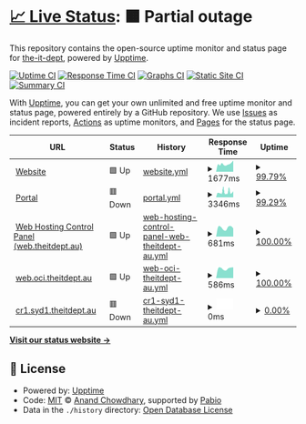 # [📈 Live Status](https://status.theitdept.au): <!--live status--> **🟧 Partial outage**

This repository contains the open-source uptime monitor and status page for [the-it-dept](https://status.theitdept.au), powered by [Upptime](https://github.com/upptime/upptime).

[![Uptime CI](https://github.com/the-it-dept/status.theitdept.au/workflows/Uptime%20CI/badge.svg)](https://github.com/the-it-dept/status.theitdept.au/actions?query=workflow%3A%22Uptime+CI%22)
[![Response Time CI](https://github.com/the-it-dept/status.theitdept.au/workflows/Response%20Time%20CI/badge.svg)](https://github.com/the-it-dept/status.theitdept.au/actions?query=workflow%3A%22Response+Time+CI%22)
[![Graphs CI](https://github.com/the-it-dept/status.theitdept.au/workflows/Graphs%20CI/badge.svg)](https://github.com/the-it-dept/status.theitdept.au/actions?query=workflow%3A%22Graphs+CI%22)
[![Static Site CI](https://github.com/the-it-dept/status.theitdept.au/workflows/Static%20Site%20CI/badge.svg)](https://github.com/the-it-dept/status.theitdept.au/actions?query=workflow%3A%22Static+Site+CI%22)
[![Summary CI](https://github.com/the-it-dept/status.theitdept.au/workflows/Summary%20CI/badge.svg)](https://github.com/the-it-dept/status.theitdept.au/actions?query=workflow%3A%22Summary+CI%22)

With [Upptime](https://upptime.js.org), you can get your own unlimited and free uptime monitor and status page, powered entirely by a GitHub repository. We use [Issues](https://github.com/the-it-dept/status.theitdept.au/issues) as incident reports, [Actions](https://github.com/the-it-dept/status.theitdept.au/actions) as uptime monitors, and [Pages](https://status.theitdept.au) for the status page.

<!--start: status pages-->
<!-- This summary is generated by Upptime (https://github.com/upptime/upptime) -->
<!-- Do not edit this manually, your changes will be overwritten -->
<!-- prettier-ignore -->
| URL | Status | History | Response Time | Uptime |
| --- | ------ | ------- | ------------- | ------ |
| <img alt="" src="https://icons.duckduckgo.com/ip3/theitdept.au.ico" height="13"> [Website](https://theitdept.au) | 🟩 Up | [website.yml](https://github.com/The-IT-Dept/status.theitdept.au/commits/HEAD/history/website.yml) | <details><summary><img alt="Response time graph" src="./graphs/website/response-time-week.png" height="20"> 1677ms</summary><br><a href="https://status.theitdept.au/history/website"><img alt="Response time 2359" src="https://img.shields.io/endpoint?url=https%3A%2F%2Fraw.githubusercontent.com%2FThe-IT-Dept%2Fstatus.theitdept.au%2FHEAD%2Fapi%2Fwebsite%2Fresponse-time.json"></a><br><a href="https://status.theitdept.au/history/website"><img alt="24-hour response time 2441" src="https://img.shields.io/endpoint?url=https%3A%2F%2Fraw.githubusercontent.com%2FThe-IT-Dept%2Fstatus.theitdept.au%2FHEAD%2Fapi%2Fwebsite%2Fresponse-time-day.json"></a><br><a href="https://status.theitdept.au/history/website"><img alt="7-day response time 1677" src="https://img.shields.io/endpoint?url=https%3A%2F%2Fraw.githubusercontent.com%2FThe-IT-Dept%2Fstatus.theitdept.au%2FHEAD%2Fapi%2Fwebsite%2Fresponse-time-week.json"></a><br><a href="https://status.theitdept.au/history/website"><img alt="30-day response time 2359" src="https://img.shields.io/endpoint?url=https%3A%2F%2Fraw.githubusercontent.com%2FThe-IT-Dept%2Fstatus.theitdept.au%2FHEAD%2Fapi%2Fwebsite%2Fresponse-time-month.json"></a><br><a href="https://status.theitdept.au/history/website"><img alt="1-year response time 2359" src="https://img.shields.io/endpoint?url=https%3A%2F%2Fraw.githubusercontent.com%2FThe-IT-Dept%2Fstatus.theitdept.au%2FHEAD%2Fapi%2Fwebsite%2Fresponse-time-year.json"></a></details> | <details><summary><a href="https://status.theitdept.au/history/website">99.79%</a></summary><a href="https://status.theitdept.au/history/website"><img alt="All-time uptime 99.54%" src="https://img.shields.io/endpoint?url=https%3A%2F%2Fraw.githubusercontent.com%2FThe-IT-Dept%2Fstatus.theitdept.au%2FHEAD%2Fapi%2Fwebsite%2Fuptime.json"></a><br><a href="https://status.theitdept.au/history/website"><img alt="24-hour uptime 100.00%" src="https://img.shields.io/endpoint?url=https%3A%2F%2Fraw.githubusercontent.com%2FThe-IT-Dept%2Fstatus.theitdept.au%2FHEAD%2Fapi%2Fwebsite%2Fuptime-day.json"></a><br><a href="https://status.theitdept.au/history/website"><img alt="7-day uptime 99.79%" src="https://img.shields.io/endpoint?url=https%3A%2F%2Fraw.githubusercontent.com%2FThe-IT-Dept%2Fstatus.theitdept.au%2FHEAD%2Fapi%2Fwebsite%2Fuptime-week.json"></a><br><a href="https://status.theitdept.au/history/website"><img alt="30-day uptime 99.54%" src="https://img.shields.io/endpoint?url=https%3A%2F%2Fraw.githubusercontent.com%2FThe-IT-Dept%2Fstatus.theitdept.au%2FHEAD%2Fapi%2Fwebsite%2Fuptime-month.json"></a><br><a href="https://status.theitdept.au/history/website"><img alt="1-year uptime 99.54%" src="https://img.shields.io/endpoint?url=https%3A%2F%2Fraw.githubusercontent.com%2FThe-IT-Dept%2Fstatus.theitdept.au%2FHEAD%2Fapi%2Fwebsite%2Fuptime-year.json"></a></details>
| <img alt="" src="https://icons.duckduckgo.com/ip3/portal.theitdept.au.ico" height="13"> [Portal](https://portal.theitdept.au) | 🟥 Down | [portal.yml](https://github.com/The-IT-Dept/status.theitdept.au/commits/HEAD/history/portal.yml) | <details><summary><img alt="Response time graph" src="./graphs/portal/response-time-week.png" height="20"> 3346ms</summary><br><a href="https://status.theitdept.au/history/portal"><img alt="Response time 3339" src="https://img.shields.io/endpoint?url=https%3A%2F%2Fraw.githubusercontent.com%2FThe-IT-Dept%2Fstatus.theitdept.au%2FHEAD%2Fapi%2Fportal%2Fresponse-time.json"></a><br><a href="https://status.theitdept.au/history/portal"><img alt="24-hour response time 5201" src="https://img.shields.io/endpoint?url=https%3A%2F%2Fraw.githubusercontent.com%2FThe-IT-Dept%2Fstatus.theitdept.au%2FHEAD%2Fapi%2Fportal%2Fresponse-time-day.json"></a><br><a href="https://status.theitdept.au/history/portal"><img alt="7-day response time 3346" src="https://img.shields.io/endpoint?url=https%3A%2F%2Fraw.githubusercontent.com%2FThe-IT-Dept%2Fstatus.theitdept.au%2FHEAD%2Fapi%2Fportal%2Fresponse-time-week.json"></a><br><a href="https://status.theitdept.au/history/portal"><img alt="30-day response time 3339" src="https://img.shields.io/endpoint?url=https%3A%2F%2Fraw.githubusercontent.com%2FThe-IT-Dept%2Fstatus.theitdept.au%2FHEAD%2Fapi%2Fportal%2Fresponse-time-month.json"></a><br><a href="https://status.theitdept.au/history/portal"><img alt="1-year response time 3339" src="https://img.shields.io/endpoint?url=https%3A%2F%2Fraw.githubusercontent.com%2FThe-IT-Dept%2Fstatus.theitdept.au%2FHEAD%2Fapi%2Fportal%2Fresponse-time-year.json"></a></details> | <details><summary><a href="https://status.theitdept.au/history/portal">99.29%</a></summary><a href="https://status.theitdept.au/history/portal"><img alt="All-time uptime 99.02%" src="https://img.shields.io/endpoint?url=https%3A%2F%2Fraw.githubusercontent.com%2FThe-IT-Dept%2Fstatus.theitdept.au%2FHEAD%2Fapi%2Fportal%2Fuptime.json"></a><br><a href="https://status.theitdept.au/history/portal"><img alt="24-hour uptime 99.91%" src="https://img.shields.io/endpoint?url=https%3A%2F%2Fraw.githubusercontent.com%2FThe-IT-Dept%2Fstatus.theitdept.au%2FHEAD%2Fapi%2Fportal%2Fuptime-day.json"></a><br><a href="https://status.theitdept.au/history/portal"><img alt="7-day uptime 99.29%" src="https://img.shields.io/endpoint?url=https%3A%2F%2Fraw.githubusercontent.com%2FThe-IT-Dept%2Fstatus.theitdept.au%2FHEAD%2Fapi%2Fportal%2Fuptime-week.json"></a><br><a href="https://status.theitdept.au/history/portal"><img alt="30-day uptime 99.02%" src="https://img.shields.io/endpoint?url=https%3A%2F%2Fraw.githubusercontent.com%2FThe-IT-Dept%2Fstatus.theitdept.au%2FHEAD%2Fapi%2Fportal%2Fuptime-month.json"></a><br><a href="https://status.theitdept.au/history/portal"><img alt="1-year uptime 99.02%" src="https://img.shields.io/endpoint?url=https%3A%2F%2Fraw.githubusercontent.com%2FThe-IT-Dept%2Fstatus.theitdept.au%2FHEAD%2Fapi%2Fportal%2Fuptime-year.json"></a></details>
| <img alt="" src="https://icons.duckduckgo.com/ip3/web.theitdept.au.ico" height="13"> [Web Hosting Control Panel (web.theitdept.au)](https://web.theitdept.au) | 🟩 Up | [web-hosting-control-panel-web-theitdept-au.yml](https://github.com/The-IT-Dept/status.theitdept.au/commits/HEAD/history/web-hosting-control-panel-web-theitdept-au.yml) | <details><summary><img alt="Response time graph" src="./graphs/web-hosting-control-panel-web-theitdept-au/response-time-week.png" height="20"> 681ms</summary><br><a href="https://status.theitdept.au/history/web-hosting-control-panel-web-theitdept-au"><img alt="Response time 662" src="https://img.shields.io/endpoint?url=https%3A%2F%2Fraw.githubusercontent.com%2FThe-IT-Dept%2Fstatus.theitdept.au%2FHEAD%2Fapi%2Fweb-hosting-control-panel-web-theitdept-au%2Fresponse-time.json"></a><br><a href="https://status.theitdept.au/history/web-hosting-control-panel-web-theitdept-au"><img alt="24-hour response time 637" src="https://img.shields.io/endpoint?url=https%3A%2F%2Fraw.githubusercontent.com%2FThe-IT-Dept%2Fstatus.theitdept.au%2FHEAD%2Fapi%2Fweb-hosting-control-panel-web-theitdept-au%2Fresponse-time-day.json"></a><br><a href="https://status.theitdept.au/history/web-hosting-control-panel-web-theitdept-au"><img alt="7-day response time 681" src="https://img.shields.io/endpoint?url=https%3A%2F%2Fraw.githubusercontent.com%2FThe-IT-Dept%2Fstatus.theitdept.au%2FHEAD%2Fapi%2Fweb-hosting-control-panel-web-theitdept-au%2Fresponse-time-week.json"></a><br><a href="https://status.theitdept.au/history/web-hosting-control-panel-web-theitdept-au"><img alt="30-day response time 662" src="https://img.shields.io/endpoint?url=https%3A%2F%2Fraw.githubusercontent.com%2FThe-IT-Dept%2Fstatus.theitdept.au%2FHEAD%2Fapi%2Fweb-hosting-control-panel-web-theitdept-au%2Fresponse-time-month.json"></a><br><a href="https://status.theitdept.au/history/web-hosting-control-panel-web-theitdept-au"><img alt="1-year response time 662" src="https://img.shields.io/endpoint?url=https%3A%2F%2Fraw.githubusercontent.com%2FThe-IT-Dept%2Fstatus.theitdept.au%2FHEAD%2Fapi%2Fweb-hosting-control-panel-web-theitdept-au%2Fresponse-time-year.json"></a></details> | <details><summary><a href="https://status.theitdept.au/history/web-hosting-control-panel-web-theitdept-au">100.00%</a></summary><a href="https://status.theitdept.au/history/web-hosting-control-panel-web-theitdept-au"><img alt="All-time uptime 99.59%" src="https://img.shields.io/endpoint?url=https%3A%2F%2Fraw.githubusercontent.com%2FThe-IT-Dept%2Fstatus.theitdept.au%2FHEAD%2Fapi%2Fweb-hosting-control-panel-web-theitdept-au%2Fuptime.json"></a><br><a href="https://status.theitdept.au/history/web-hosting-control-panel-web-theitdept-au"><img alt="24-hour uptime 100.00%" src="https://img.shields.io/endpoint?url=https%3A%2F%2Fraw.githubusercontent.com%2FThe-IT-Dept%2Fstatus.theitdept.au%2FHEAD%2Fapi%2Fweb-hosting-control-panel-web-theitdept-au%2Fuptime-day.json"></a><br><a href="https://status.theitdept.au/history/web-hosting-control-panel-web-theitdept-au"><img alt="7-day uptime 100.00%" src="https://img.shields.io/endpoint?url=https%3A%2F%2Fraw.githubusercontent.com%2FThe-IT-Dept%2Fstatus.theitdept.au%2FHEAD%2Fapi%2Fweb-hosting-control-panel-web-theitdept-au%2Fuptime-week.json"></a><br><a href="https://status.theitdept.au/history/web-hosting-control-panel-web-theitdept-au"><img alt="30-day uptime 99.59%" src="https://img.shields.io/endpoint?url=https%3A%2F%2Fraw.githubusercontent.com%2FThe-IT-Dept%2Fstatus.theitdept.au%2FHEAD%2Fapi%2Fweb-hosting-control-panel-web-theitdept-au%2Fuptime-month.json"></a><br><a href="https://status.theitdept.au/history/web-hosting-control-panel-web-theitdept-au"><img alt="1-year uptime 99.59%" src="https://img.shields.io/endpoint?url=https%3A%2F%2Fraw.githubusercontent.com%2FThe-IT-Dept%2Fstatus.theitdept.au%2FHEAD%2Fapi%2Fweb-hosting-control-panel-web-theitdept-au%2Fuptime-year.json"></a></details>
| <img alt="" src="https://icons.duckduckgo.com/ip3/web.oci.theitdept.au.ico" height="13"> [web.oci.theitdept.au](https://web.oci.theitdept.au) | 🟩 Up | [web-oci-theitdept-au.yml](https://github.com/The-IT-Dept/status.theitdept.au/commits/HEAD/history/web-oci-theitdept-au.yml) | <details><summary><img alt="Response time graph" src="./graphs/web-oci-theitdept-au/response-time-week.png" height="20"> 586ms</summary><br><a href="https://status.theitdept.au/history/web-oci-theitdept-au"><img alt="Response time 579" src="https://img.shields.io/endpoint?url=https%3A%2F%2Fraw.githubusercontent.com%2FThe-IT-Dept%2Fstatus.theitdept.au%2FHEAD%2Fapi%2Fweb-oci-theitdept-au%2Fresponse-time.json"></a><br><a href="https://status.theitdept.au/history/web-oci-theitdept-au"><img alt="24-hour response time 657" src="https://img.shields.io/endpoint?url=https%3A%2F%2Fraw.githubusercontent.com%2FThe-IT-Dept%2Fstatus.theitdept.au%2FHEAD%2Fapi%2Fweb-oci-theitdept-au%2Fresponse-time-day.json"></a><br><a href="https://status.theitdept.au/history/web-oci-theitdept-au"><img alt="7-day response time 586" src="https://img.shields.io/endpoint?url=https%3A%2F%2Fraw.githubusercontent.com%2FThe-IT-Dept%2Fstatus.theitdept.au%2FHEAD%2Fapi%2Fweb-oci-theitdept-au%2Fresponse-time-week.json"></a><br><a href="https://status.theitdept.au/history/web-oci-theitdept-au"><img alt="30-day response time 579" src="https://img.shields.io/endpoint?url=https%3A%2F%2Fraw.githubusercontent.com%2FThe-IT-Dept%2Fstatus.theitdept.au%2FHEAD%2Fapi%2Fweb-oci-theitdept-au%2Fresponse-time-month.json"></a><br><a href="https://status.theitdept.au/history/web-oci-theitdept-au"><img alt="1-year response time 579" src="https://img.shields.io/endpoint?url=https%3A%2F%2Fraw.githubusercontent.com%2FThe-IT-Dept%2Fstatus.theitdept.au%2FHEAD%2Fapi%2Fweb-oci-theitdept-au%2Fresponse-time-year.json"></a></details> | <details><summary><a href="https://status.theitdept.au/history/web-oci-theitdept-au">100.00%</a></summary><a href="https://status.theitdept.au/history/web-oci-theitdept-au"><img alt="All-time uptime 100.00%" src="https://img.shields.io/endpoint?url=https%3A%2F%2Fraw.githubusercontent.com%2FThe-IT-Dept%2Fstatus.theitdept.au%2FHEAD%2Fapi%2Fweb-oci-theitdept-au%2Fuptime.json"></a><br><a href="https://status.theitdept.au/history/web-oci-theitdept-au"><img alt="24-hour uptime 100.00%" src="https://img.shields.io/endpoint?url=https%3A%2F%2Fraw.githubusercontent.com%2FThe-IT-Dept%2Fstatus.theitdept.au%2FHEAD%2Fapi%2Fweb-oci-theitdept-au%2Fuptime-day.json"></a><br><a href="https://status.theitdept.au/history/web-oci-theitdept-au"><img alt="7-day uptime 100.00%" src="https://img.shields.io/endpoint?url=https%3A%2F%2Fraw.githubusercontent.com%2FThe-IT-Dept%2Fstatus.theitdept.au%2FHEAD%2Fapi%2Fweb-oci-theitdept-au%2Fuptime-week.json"></a><br><a href="https://status.theitdept.au/history/web-oci-theitdept-au"><img alt="30-day uptime 100.00%" src="https://img.shields.io/endpoint?url=https%3A%2F%2Fraw.githubusercontent.com%2FThe-IT-Dept%2Fstatus.theitdept.au%2FHEAD%2Fapi%2Fweb-oci-theitdept-au%2Fuptime-month.json"></a><br><a href="https://status.theitdept.au/history/web-oci-theitdept-au"><img alt="1-year uptime 100.00%" src="https://img.shields.io/endpoint?url=https%3A%2F%2Fraw.githubusercontent.com%2FThe-IT-Dept%2Fstatus.theitdept.au%2FHEAD%2Fapi%2Fweb-oci-theitdept-au%2Fuptime-year.json"></a></details>
| <img alt="" src="https://icons.duckduckgo.com/ip3/null.ico" height="13"> [cr1.syd1.theitdept.au](157.20.113.255) | 🟥 Down | [cr1-syd1-theitdept-au.yml](https://github.com/The-IT-Dept/status.theitdept.au/commits/HEAD/history/cr1-syd1-theitdept-au.yml) | <details><summary><img alt="Response time graph" src="./graphs/cr1-syd1-theitdept-au/response-time-week.png" height="20"> 0ms</summary><br><a href="https://status.theitdept.au/history/cr1-syd1-theitdept-au"><img alt="Response time 0" src="https://img.shields.io/endpoint?url=https%3A%2F%2Fraw.githubusercontent.com%2FThe-IT-Dept%2Fstatus.theitdept.au%2FHEAD%2Fapi%2Fcr1-syd1-theitdept-au%2Fresponse-time.json"></a><br><a href="https://status.theitdept.au/history/cr1-syd1-theitdept-au"><img alt="24-hour response time 0" src="https://img.shields.io/endpoint?url=https%3A%2F%2Fraw.githubusercontent.com%2FThe-IT-Dept%2Fstatus.theitdept.au%2FHEAD%2Fapi%2Fcr1-syd1-theitdept-au%2Fresponse-time-day.json"></a><br><a href="https://status.theitdept.au/history/cr1-syd1-theitdept-au"><img alt="7-day response time 0" src="https://img.shields.io/endpoint?url=https%3A%2F%2Fraw.githubusercontent.com%2FThe-IT-Dept%2Fstatus.theitdept.au%2FHEAD%2Fapi%2Fcr1-syd1-theitdept-au%2Fresponse-time-week.json"></a><br><a href="https://status.theitdept.au/history/cr1-syd1-theitdept-au"><img alt="30-day response time 0" src="https://img.shields.io/endpoint?url=https%3A%2F%2Fraw.githubusercontent.com%2FThe-IT-Dept%2Fstatus.theitdept.au%2FHEAD%2Fapi%2Fcr1-syd1-theitdept-au%2Fresponse-time-month.json"></a><br><a href="https://status.theitdept.au/history/cr1-syd1-theitdept-au"><img alt="1-year response time 0" src="https://img.shields.io/endpoint?url=https%3A%2F%2Fraw.githubusercontent.com%2FThe-IT-Dept%2Fstatus.theitdept.au%2FHEAD%2Fapi%2Fcr1-syd1-theitdept-au%2Fresponse-time-year.json"></a></details> | <details><summary><a href="https://status.theitdept.au/history/cr1-syd1-theitdept-au">0.00%</a></summary><a href="https://status.theitdept.au/history/cr1-syd1-theitdept-au"><img alt="All-time uptime 0.00%" src="https://img.shields.io/endpoint?url=https%3A%2F%2Fraw.githubusercontent.com%2FThe-IT-Dept%2Fstatus.theitdept.au%2FHEAD%2Fapi%2Fcr1-syd1-theitdept-au%2Fuptime.json"></a><br><a href="https://status.theitdept.au/history/cr1-syd1-theitdept-au"><img alt="24-hour uptime 0.00%" src="https://img.shields.io/endpoint?url=https%3A%2F%2Fraw.githubusercontent.com%2FThe-IT-Dept%2Fstatus.theitdept.au%2FHEAD%2Fapi%2Fcr1-syd1-theitdept-au%2Fuptime-day.json"></a><br><a href="https://status.theitdept.au/history/cr1-syd1-theitdept-au"><img alt="7-day uptime 0.00%" src="https://img.shields.io/endpoint?url=https%3A%2F%2Fraw.githubusercontent.com%2FThe-IT-Dept%2Fstatus.theitdept.au%2FHEAD%2Fapi%2Fcr1-syd1-theitdept-au%2Fuptime-week.json"></a><br><a href="https://status.theitdept.au/history/cr1-syd1-theitdept-au"><img alt="30-day uptime 0.00%" src="https://img.shields.io/endpoint?url=https%3A%2F%2Fraw.githubusercontent.com%2FThe-IT-Dept%2Fstatus.theitdept.au%2FHEAD%2Fapi%2Fcr1-syd1-theitdept-au%2Fuptime-month.json"></a><br><a href="https://status.theitdept.au/history/cr1-syd1-theitdept-au"><img alt="1-year uptime 0.00%" src="https://img.shields.io/endpoint?url=https%3A%2F%2Fraw.githubusercontent.com%2FThe-IT-Dept%2Fstatus.theitdept.au%2FHEAD%2Fapi%2Fcr1-syd1-theitdept-au%2Fuptime-year.json"></a></details>

<!--end: status pages-->

[**Visit our status website →**](https://status.theitdept.au)

## 📄 License

- Powered by: [Upptime](https://github.com/upptime/upptime)
- Code: [MIT](./LICENSE) © [Anand Chowdhary](https://anandchowdhary.com), supported by [Pabio](https://pabio.com)
- Data in the `./history` directory: [Open Database License](https://opendatacommons.org/licenses/odbl/1-0/)
